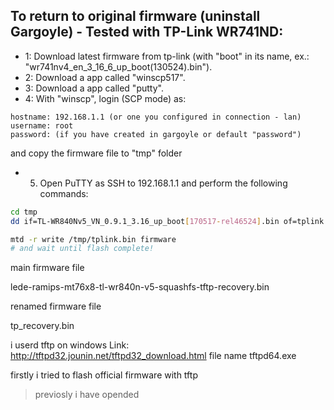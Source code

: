 ## To return to original firmware (uninstall Gargoyle) - Tested with TP-Link WR741ND:

* 1: Download latest firmware from tp-link 
(with "boot" in its name, ex.: "wr741nv4_en_3_16_6_up_boot(130524).bin"). 
* 2: Download a app called "winscp517".
* 3: Download a app called "putty".
* 4: With "winscp", login (SCP mode) as: 
```
hostname: 192.168.1.1 (or one you configured in connection - lan)
username: root
password: (if you have created in gargoyle or default "password")
```
and copy the firmware file to "tmp" folder

* 5. Open PuTTY as SSH to 192.168.1.1 and perform the following commands:
```bash
cd tmp
dd if=TL-WR840Nv5_VN_0.9.1_3.16_up_boot[170517-rel46524].bin of=tplink.bin skip=257 bs=512 

mtd -r write /tmp/tplink.bin firmware
# and wait until flash complete!
```



main firmware file

lede-ramips-mt76x8-tl-wr840n-v5-squashfs-tftp-recovery.bin

renamed firmware file

tp_recovery.bin

i userd tftp on windows 
Link: http://tftpd32.jounin.net/tftpd32_download.html
file name tftpd64.exe

firstly i tried to flash official firmware with tftp
>previosly i have opended
